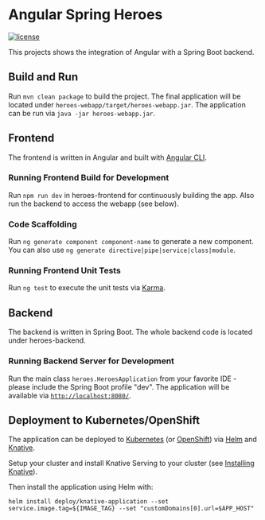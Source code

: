 # Angular Spring Heroes

[![license](https://img.shields.io/github/license/porscheinformatik/angular-spring-heroes.svg)](LICENSE)

This projects shows the integration of Angular with a Spring Boot backend.

## Build and Run

Run `mvn clean package` to build the project. The final application will be located under `heroes-webapp/target/heroes-webapp.jar`.
The application can be run via `java -jar heroes-webapp.jar`.

## Frontend

The frontend is written in Angular and built with [Angular CLI](https://github.com/angular/angular-cli).

### Running Frontend Build for Development

Run `npm run dev` in heroes-frontend for continuously building the app. Also run the backend to access the webapp (see below).

### Code Scaffolding

Run `ng generate component component-name` to generate a new component. You can also use `ng generate directive|pipe|service|class|module`.

### Running Frontend Unit Tests

Run `ng test` to execute the unit tests via [Karma](https://karma-runner.github.io).

## Backend

The backend is written in Spring Boot. The whole backend code is located under heroes-backend.

### Running Backend Server for Development

Run the main class `heroes.HeroesApplication` from your favorite IDE - please include the Spring Boot profile "dev". The application will be available via [`http://localhost:8080/`](http://localhost:8080/).

## Deployment to Kubernetes/OpenShift

The application can be deployed to [Kubernetes](https://kubernetes.io/) (or [OpenShift](https://www.openshift.org/)) via [Helm](https://helm.sh/) and [Knative](https://knative.dev/).

Setup your cluster and install Knative Serving to your cluster (see [Installing Knative](https://knative.dev/docs/install/)).

Then install the application using Helm with:

    helm install deploy/knative-application --set service.image.tag=${IMAGE_TAG} --set "customDomains[0].url=$APP_HOST"
